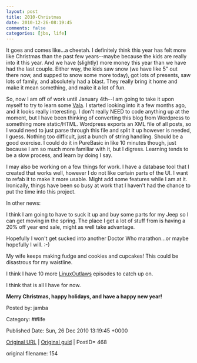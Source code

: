 ```yaml
---
layout: post
title: 2010-Christmas
date: 2010-12-26-08:19:45
comments: false
categories: [jbs, life]
---
```


It goes and comes like...a cheetah.  I definitely think this year has felt more like Christmas than the past few years--maybe because the kids are really into it this year.  And we have (slightly) more money this year than we have had the last couple.  Either way, the kids saw snow (we have like 5" out there now, and supped to snow some more today), got lots of presents, saw lots of family, and absolutely had a blast.  They really bring it home and make it mean something, and make it a lot of fun.

 So, now I am off of work until January 4th--I am going to take it upon myself to try to learn some <a title="Vala" href="http://live.gnome.org/Vala">Vala</a>.  I started looking into it a few months ago, and it looks really interesting.  I don't really NEED to code anything up at the moment, but I have been thinking of converting this blog from Wordpress to something more static/HTML.  Wordpress exports an XML file of all posts, so I would need to just parse through this file and split it up however is needed, I guess.  Nothing too difficult, just a bunch of string handling.  Should be a good exercise.  I could do it in PureBasic in like 10 minutes though, just because I am so much more familiar with it, but I digress.  Learning tends to be a slow process, and learn by doing I say.

 I may also be working on a few things for work.  I have a database tool that I created that works well, however I do not like certain parts of the UI. I want to refab it to make it more usable.  Might add some features while I am at it.  Ironically, things have been so busy at work that I haven't had the chance to put the time into this project.

 In other news:

 I think I am going to have to suck it up and buy some parts for my Jeep so I can get moving in the spring.  The place I get a lot of stuff from is having a 20% off year end sale, might as well take advantage.

 Hopefully I won't get sucked into another Doctor Who marathon...or maybe hopefully I will. :-)

 My wife keeps making fudge and cookies and cupcakes!  This could be disastrous for my waistline.

 I think I have 10 more <a title="LinuxOutlaws" href="http://linuxoutlaws.com/">LinuxOutlaws</a> episodes to catch up on.

 I think that is all I have for now.

 <strong>Merry Christmas, happy holidays, and have a happy new year!</strong>


Posted by: jamba

Category: ##life 


Published Date: Sun, 26 Dec 2010 13:19:45 +0000 

<a href="http://factorq.net/2010/12/26/2010-christmas/">Original URL</a> | <a href="http://factorq.net/?p=468">Original guid</a> | PostID= 468

 original filename: 154